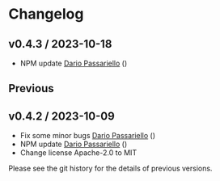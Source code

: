 # Changelog

## v0.4.3 / 2023-10-18

- NPM update [Dario Passariello](https://github.com/passariello) ()

## Previous

## v0.4.2 / 2023-10-09

- Fix some minor bugs [Dario Passariello](https://github.com/passariello) ()
- NPM update [Dario Passariello](https://github.com/passariello) ()
- Change license Apache-2.0 to MIT

Please see the git history for the details of previous versions.
